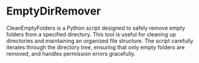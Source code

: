 # EmptyDirRemover
CleanEmptyFolders is a Python script designed to safely remove empty folders from a specified directory. This tool is useful for cleaning up directories and maintaining an organized file structure. The script carefully iterates through the directory tree, ensuring that only empty folders are removed, and handles permission errors gracefully.
